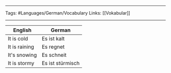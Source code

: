 ___
Tags: #Languages/German/Vocabulary 
Links: [[Vokabular]]
___
English | German
------------ | ------------
It is cold | Es ist kalt
It is raining | Es regnet
It's snowing | Es schneit 
It is stormy | Es ist stürmisch
